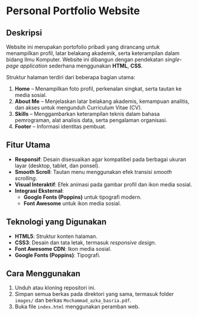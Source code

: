 # Personal Portfolio Website  

## Deskripsi  
Website ini merupakan portofolio pribadi yang dirancang untuk menampilkan profil, latar belakang akademik, serta keterampilan dalam bidang Ilmu Komputer. Website ini dibangun dengan pendekatan _single-page application_ sederhana menggunakan **HTML**, **CSS**.  

Struktur halaman terdiri dari beberapa bagian utama:
1. **Home** – Menampilkan foto profil, perkenalan singkat, serta tautan ke media sosial.
2. **About Me** – Menjelaskan latar belakang akademis, kemampuan analitis, dan akses untuk mengunduh Curriculum Vitae (CV).
3. **Skills** – Menggambarkan keterampilan teknis dalam bahasa pemrograman, alat analisis data, serta pengalaman organisasi.
4. **Footer** – Informasi identitas pembuat.
   
## Fitur Utama
- **Responsif**: Desain disesuaikan agar kompatibel pada berbagai ukuran layar (desktop, tablet, dan ponsel).
- **Smooth Scroll**: Tautan menu menggunakan efek transisi _smooth scrolling_.
- **Visual Interaktif**: Efek animasi pada gambar profil dan ikon media sosial.
- **Integrasi Eksternal**:
  - **Google Fonts (Poppins)** untuk tipografi modern.
  - **Font Awesome** untuk ikon media sosial.

## Teknologi yang Digunakan
- **HTML5**: Struktur konten halaman.
- **CSS3**: Desain dan tata letak, termasuk _responsive design_.
- **Font Awesome CDN**: Ikon media sosial.
- **Google Fonts (Poppins)**: Tipografi.

## Cara Menggunakan
1. Unduh atau kloning repositori ini.
2. Simpan semua berkas pada direktori yang sama, termasuk folder `images/` dan berkas `Mochammad_azka_basria.pdf`.
3. Buka file `index.html` menggunakan peramban web.
